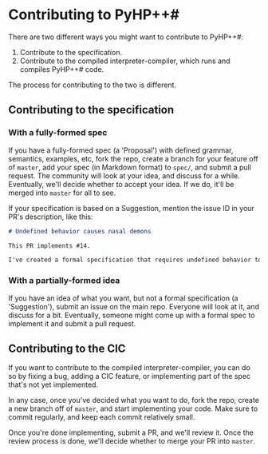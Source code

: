 # Contributing to PyHP++#

There are two different ways you might want to contribute to PyHP++#:

1. Contribute to the specification.
2. Contribute to the compiled interpreter-compiler, which runs and compiles PyHP++# code.

The process for contributing to the two is different.

## Contributing to the specification

### With a fully-formed spec

If you have a fully-formed spec (a 'Proposal') with defined grammar, semantics, examples, etc, fork the repo, create a branch for your feature off of `master`, add your spec (in Markdown format) to `spec/`, and submit a pull request. The community will look at your idea, and discuss for a while. Eventually, we'll decide whether to accept your idea. If we do, it'll be merged into `master` for all to see.

If your specification is based on a Suggestion, mention the issue ID in your PR's description, like this:

```markdown
# Undefined behavior causes nasal demons

This PR implements #14.

I've created a formal specification that requires undefined behavior to have some chance of causing demons to fly out of the programmer's nose.
```

### With a partially-formed idea

If you have an idea of what you want, but not a formal specification (a 'Suggestion'), submit an issue on the main repo. Everyone will look at it, and discuss for a bit. Eventually, someone might come up with a formal spec to implement it and submit a pull request.

## Contributing to the CIC

If you want to contribute to the compiled interpreter-compiler, you can do so by fixing a bug, adding a CIC feature, or implementing part of the spec that's not yet implemented.

In any case, once you've decided what you want to do, fork the repo, create a new branch off of `master`, and start implementing your code. Make sure to commit regularly, and keep each commit relatively small.

Once you're done implementing, submit a PR, and we'll review it. Once the review process is done, we'll decide whether to merge your PR into `master`.
